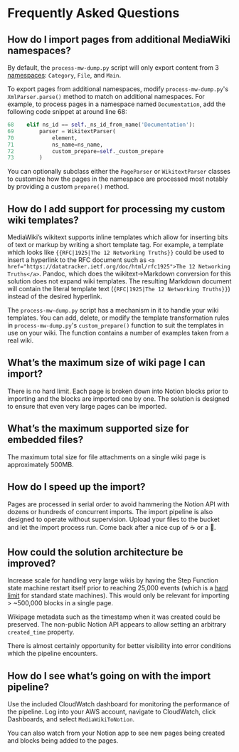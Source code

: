 # Frequently Asked Questions

## How do I import pages from additional MediaWiki namespaces?

By default, the `process-mw-dump.py` script will only export content from 3 [namespaces](https://www.mediawiki.org/wiki/Help:Namespaces): `Category`, `File`, and `Main`.

To export pages from additional namespaces, modify `process-mw-dump.py`'s `XmlParser.parse()` method to match on additional namespaces. For example, to process pages in a namespace named `Documentation`, add the following code snippet at around line 68:

```python
68    elif ns_id == self._ns_id_from_name('Documentation'):
69        parser = WikitextParser(
70	          element,
71	          ns_name=ns_name,
72            custom_prepare=self._custom_prepare
73        )
```

You can optionally subclass either the `PageParser` or `WikitextParser` classes to customize how the pages in the namespace are processed most notably by providing a custom `prepare()` method.

## How do I add support for processing my custom wiki templates?

MediaWiki’s wikitext supports inline templates which allow for inserting bits of text or markup by  writing a short template tag. For example, a template which looks like `{{RFC|1925|The 12 Networking Truths}}` could be used to insert a hyperlink to the RFC document such as `<a href="https://datatracker.ietf.org/doc/html/rfc1925">The 12 Networking Truths</a>`. Pandoc, which does the wikitext→Markdown conversion for this solution does not expand wiki templates. The resulting Markdown document will contain the literal template text (`{RFC|1925|The 12 Networking Truths}}`) instead of the desired hyperlink.

The `process-mw-dump.py` script has a mechanism in it to handle your wiki templates. You can add, delete, or modify the template transformation rules in `process-mw-dump.py`'s `custom_prepare()` function to suit the templates in use on your wiki. The function contains a number of examples taken from a real wiki.

## What’s the maximum size of wiki page I can import?

There is no hard limit. Each page is broken down into Notion blocks prior to importing and the blocks are imported one by one. The solution is designed to ensure that even very large pages can be imported.

## What’s the maximum supported size for embedded files?

The maximum total size for file attachments on a single wiki page is approximately 500MB.

## How do I speed up the import?

Pages are processed in serial order to avoid hammering the Notion API with dozens or hundreds of concurrent imports. The import pipeline is also designed to operate without supervision. Upload your files to the bucket and let the import process run. Come back after a nice cup of ☕ or a 🏃.

## How could the solution architecture be improved?

Increase scale for handling very large wikis by having the Step Function state machine restart itself prior to reaching 25,000 events (which is a [hard limit](https://docs.aws.amazon.com/step-functions/latest/dg/limits-overview.html#service-limits-state-machine-executions) for standard state machines). This would only be relevant for importing > ~500,000 blocks in a single page.

Wikipage metadata such as the timestamp when it was created could be preserved. The non-public Notion API appears to allow setting an arbitrary `created_time` property.

There is almost certainly opportunity for better visibility into error conditions which the pipeline encounters.

## How do I see what’s going on with the import pipeline?

Use the included CloudWatch dashboard for monitoring the performance of the pipeline. Log into your AWS account, navigate to CloudWatch, click Dashboards, and select `MediaWikiToNotion`.

You can also watch from your Notion app to see new pages being created and blocks being added to the pages.

